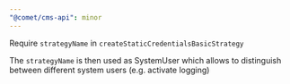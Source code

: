 ```yaml
---
"@comet/cms-api": minor
---
```


Require `strategyName` in `createStaticCredentialsBasicStrategy`

The `strategyName` is then used as SystemUser which allows to distinguish between different system users (e.g. activate logging)
